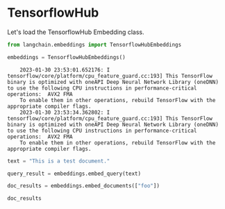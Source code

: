 # TensorflowHub
Let's load the TensorflowHub Embedding class.

<!-- WARNING: THIS FILE WAS AUTOGENERATED! DO NOT EDIT! Instead, edit the notebook w/the location & name as this file. -->


```python
from langchain.embeddings import TensorflowHubEmbeddings
```


```python
embeddings = TensorflowHubEmbeddings()
```

<CodeOutputBlock lang="python">

```
    2023-01-30 23:53:01.652176: I tensorflow/core/platform/cpu_feature_guard.cc:193] This TensorFlow binary is optimized with oneAPI Deep Neural Network Library (oneDNN) to use the following CPU instructions in performance-critical operations:  AVX2 FMA
    To enable them in other operations, rebuild TensorFlow with the appropriate compiler flags.
    2023-01-30 23:53:34.362802: I tensorflow/core/platform/cpu_feature_guard.cc:193] This TensorFlow binary is optimized with oneAPI Deep Neural Network Library (oneDNN) to use the following CPU instructions in performance-critical operations:  AVX2 FMA
    To enable them in other operations, rebuild TensorFlow with the appropriate compiler flags.
```

</CodeOutputBlock>


```python
text = "This is a test document."
```


```python
query_result = embeddings.embed_query(text)
```


```python
doc_results = embeddings.embed_documents(["foo"])
```


```python
doc_results
```

